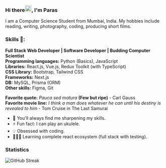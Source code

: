 ### Hi there<img src="https://media.tenor.com/images/30169e4a670daf12443df7d2dd140176/tenor.gif" height="21">, I'm Paras
I am a Computer Science Student from Mumbai, India. My hobbies include reading, writing, photography, coding, producing short films.

### Skills 🥇:
**Full Stack Web Developer | Software Developer | Budding Computer Scientist**<br />
**Programming languages:** Python (Basics), JavaScript <br />
**Libraries:** React.js, Vue.js, Redux Toolkit (with TypeScript) <br />
**CSS Library:** Bootstrap, Tailwind CSS  <br />
**Frameworks:** Next.js  <br />
**DB:** MySQL, Prisma (ORM) <br />
**Other skills:** Figma, Git <br />


**Favorite quote:** *Pauca sed matura* **(Few but ripe)** - Carl Gauss  
**Favorite movie line:** *I think a man does whatever he can until his destiny is revealed to him* - Tom Cruise in The Last Samurai

- 🌱 You'll always find me sharpening my skills. 
- ⚡ Fun fact: I can play an ukulele.
- 💡 Obsessed with coding.
- 👨🏻‍💻 Learning complete react ecosystem (full stack with testing).


<!-- [<img src='https://img.icons8.com/plasticine/2x/gmail.png' alt='gmail' height='40'>](mailto:paras1799kori@gmail.com) -->
<!-- [<img src='https://img.icons8.com/clouds/2x/linkedin.png' alt='linkedin' height='40'>](https://www.linkedin.com/in/paras1729kori/) -->
<!-- [<img width="40" height="40" src="https://img.icons8.com/color/48/twitter--v1.png" alt="twitter--v1"/>](https://twitter.com/paras1kori) -->
<!-- [<img src="https://img.icons8.com/clouds/100/000000/code.png" alt='leetcode' height='40'>](https://leetcode.com/paras1kori/) -->
<!-- [<img src='https://img.icons8.com/clouds/2x/instagram-new.png' alt='instagram' height='40'>](https://www.instagram.com/paras1kori/)   -->

### Statistics

<!-- ![Top languages](https://github-readme-stats.vercel.app/api/top-langs/?username=paras1729kori&layout=compact&theme=tokyonight) -->

![GitHub Streak](https://github-readme-streak-stats.herokuapp.com/?user=paras1729kori&theme=tokyonight)

<!-- ![GitHub Stats](https://github-readme-stats.vercel.app/api?username=paras1729kori&show_icons=true&layout=compact&theme=tokyonight)   -->
